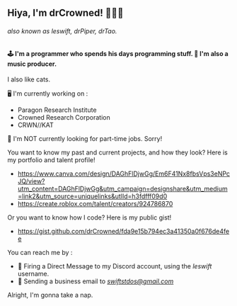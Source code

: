 ## Hiya, I'm drCrowned! 😶‍🌫️👑
###### also known as leswift, drPiper, drTao.

#### 🕹️ I'm a programmer who spends his days programming stuff. 🎵 I'm also a music producer.
I also like cats.

🖥️ I'm currently working on :
- Paragon Research Institute
- Crowned Research Corporation
- CRWN//KAT

💼 I'm NOT currently looking for part-time jobs. Sorry!

You want to know my past and current projects, and how they look? Here is my portfolio and talent profile!
- https://www.canva.com/design/DAGhFlDjwGg/Em6F41Nx8fbsVps3eNPcJQ/view?utm_content=DAGhFlDjwGg&utm_campaign=designshare&utm_medium=link2&utm_source=uniquelinks&utlId=h3fdfff09d0
- https://create.roblox.com/talent/creators/924786870

Or you want to know how I code? Here is my public gist!
- https://gist.github.com/drCrowned/fda9e15b794ec3a41350a0f676de4fee

You can reach me by :
- 💬 Firing a Direct Message to my Discord account, using the *leswift* username.
- 📨 Sending a business email to *swiftstdos@gmail.com*

Alright, I'm gonna take a nap.
